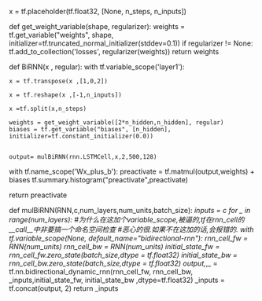 
  x = tf.placeholder(tf.float32, [None, n_steps, n_inputs])




def get_weight_variable(shape, regularizer):
    weights = tf.get_variable("weights", shape, initializer=tf.truncated_normal_initializer(stddev=0.1))
    if regularizer != None: tf.add_to_collection('losses', regularizer(weights))
    return weights


def BiRNN(x , regular):
  with tf.variable_scope('layer1'):
    
    x = tf.transpose(x ,[1,0,2])
    
    x = tf.reshape(x ,[-1,n_inputs])
   
    x =tf.split(x,n_steps)
    
    weights = get_weight_variable([2*n_hidden,n_hidden], regular)
    biases = tf.get_variable("biases", [n_hidden], initializer=tf.constant_initializer(0.0))
    

    output= mulBiRNN(rnn.LSTMCell,x,2,500,128)

  with tf.name_scope('Wx_plus_b'): 
      preactivate = tf.matmul(output,weights) + biases
      tf.summary.histogram("preactivate",preactivate)
    
  return preactivate

def mulBiRNN(RNN,c,num_layers,num_units,batch_size):
    _inputs = c
    for _ in range(num_layers):
        #为什么在这加个variable_scope,被逼的,tf在rnn_cell的__call__中非要搞一个命名空间检查
        #恶心的很.如果不在这加的话,会报错的.
        with tf.variable_scope(None, default_name="bidirectional-rnn"):
            rnn_cell_fw = RNN(num_units)
            rnn_cell_bw = RNN(num_units)
            initial_state_fw = rnn_cell_fw.zero_state(batch_size,dtype = tf.float32)
            initial_state_bw = rnn_cell_bw.zero_state(batch_size,dtype = tf.float32)
            output,_,_ = tf.nn.bidirectional_dynamic_rnn(rnn_cell_fw, rnn_cell_bw, _inputs,initial_state_fw, 
                                                            initial_state_bw ,dtype=tf.float32)
            _inputs = tf.concat(output, 2)
    return _inputs


